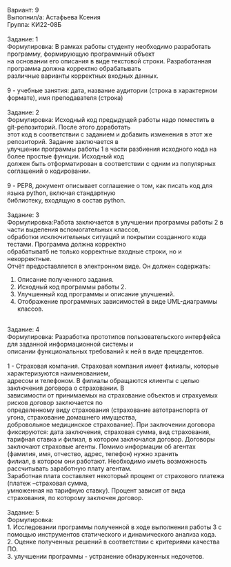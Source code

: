 Вариант: 9<br/>
Выполнил/а: Астафьева Ксения<br/>
Группа: КИ22-08Б<br/>
<br/>
Задание: 1<br/>
Формулировка: В рамках работы студенту необходимо разработать программу, формирующую программный объект<br/>
на основании его описания в виде текстовой строки. Разработанная программа должна корректно обрабатывать<br/>
различные варианты корректных входных данных.<br/>
<br/>
9 - учебные занятия: дата, название аудитории (строка в характерном формате), имя преподавателя (строка)<br/>
<br/>
Задание: 2<br/>
Формулировка: Исходный код предыдущей работы надо поместить в git-репозиторий. После этого доработать<br/>
этот код в соответствии с заданием и добавить изменения в этот же репозиторий. Задание заключается в<br/>
улучшении программы работы 1 в части разбиения исходного кода на более простые функции. Исходный код<br/>
должен быть отформатирован в соответствии с одним из популярных соглашений о кодировании.<br/>
<br/>
9 - PEP8, документ описывает соглашение о том, как писать код для языка python, включая стандартную<br/>
библиотеку, входящую в состав python.<br/>
<br/>
Задание: 3<br/>
Формулировка:Работа заключается в улучшении программы работы 2 в части выделения вспомогательных классов,<br/>
обработки исключительных ситуаций и покрытии созданного кода тестами. Программа должна корректно<br/>
обрабатыватб не только корректные входные строки, но и некорректные.<br/>
Отчёт предоставляется в электронном виде. Он должен содержать:<br/>
1. Описание полученного задания.<br/>
2. Исходный код программы работы 2.<br/>
3. Улучшенный код программы и описание улучшений.<br/>
4. Отображение программных зависимостей в виде UML-диаграммы классов.<br/>
<br/>
Задание: 4<br/>
Формулировка: Разработка прототипов пользовательского интерфейса для заданной информационной системы и<br/>
описании функциональных требований к ней в виде прецедентов.<br/>
<br/>
1 - Страховая компания. Страховая компания имеет филиалы, которые характеризуются наименованием,<br/>
адресом и телефоном. В филиалы обращаются клиенты с целью заключения договора о страховании. В<br/>
зависимости от принимаемых на страхование объектов и страхуемых рисков договор заключается по<br/>
определенному виду страхования (страхование автотранспорта от угона, страхование домашнего имущества,<br/>
добровольное медицинское страхование). При заключении договора фиксируются: дата заключения, страховая сумма, вид страхования, тарифная ставка и филиал, в котором заключался договор. Договоры<br/>
заключают страховые агенты. Помимо информации об агентах (фамилия, имя, отчество, адрес, телефон) нужно хранить<br/>
филиал, в котором они работают. Необходимо иметь возможность рассчитывать заработную плату агентам.<br/>
Заработная плата составляет некоторый процент от страхового платежа (платеж –страховая сумма,<br/>
умноженная на тарифную ставку). Процент зависит от вида страхования, по которому заключен договор.<br/>
<br/>
Задание: 5<br/>
Формулировка:<br/>
1. Исследовании программы полученной в ходе выполнения работы 3 с помощью инструментов статического и
   динамического анализа кода.<br/>
2. Оценке полученных решений в соответствии с критериями качества ПО.<br/>
3. улучшении программы - устранение обнаруженных недочетов.<br/>

